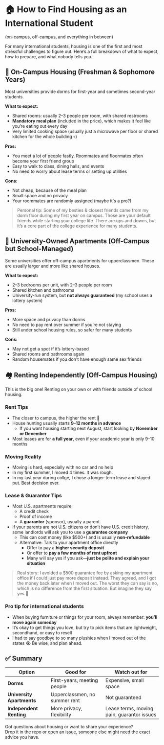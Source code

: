 # 🏠 How to Find Housing as an International Student  
(on-campus, off-campus, and everything in between)

For many international students, housing is one of the first and most stressful challenges to figure out. Here’s a full breakdown of what to expect, how to prepare, and what nobody tells you.

## 🏫 On-Campus Housing (Freshman & Sophomore Years)

Most universities provide dorms for first-year and sometimes second-year students.

**What to expect:**
- Shared rooms: usually 2–3 people per room, with shared restrooms
- **Mandatory meal plan** (included in the price), which makes it feel like you’re eating out every day
- Very limited cooking space (usually just a microwave per floor or shared kitchen for the whole building 💀)

**Pros:**
- You meet a lot of people fastly. Roommates and floormates often become your first friend group
- Easy to walk to class, dining halls, and events
- No need to worry about lease terms or setting up utilities

**Cons:**
- Not cheap, because of the meal plan
- Small space and no privacy
- Your roommates are randomly assigned (maybe it's a pro?)

> Personal tip: Some of my besties & closest friends came from my dorm floor during my first year on campus. Those are your default friends while starting your college life. There are ups and downs, but it’s a core part of the college experience for many students.

## 🏡 University-Owned Apartments (Off-Campus but School-Managed)

Some universities offer off-campus apartments for upperclassmen. These are usually larger and more like shared houses.

**What to expect:**
- 2–3 bedrooms per unit, with 2–3 people per room
- Shared kitchen and bathrooms
- University-run system, but **not always guaranteed** (my school uses a lottery system)

**Pros:**
- More space and privacy than dorms
- No need to pay rent over summer if you’re not staying
- Still under school housing rules, so safer for many students

**Cons:**
- May not get a spot if it’s lottery-based
- Shared rooms and bathrooms again
- Random housemates if you don't have enough same sex friends

## 🏘️ Renting Independently (Off-Campus Housing)

This is the big one! Renting on your own or with friends outside of school housing.

### Rent Tips

- The closer to campus, the higher the rent 💸
- House hunting usually starts **9–12 months in advance**
  - If you want housing starting next August, start looking by **November or December**
- Most leases are for **a full year**, even if your academic year is only 9–10 months

### Moving Reality

- Moving is hard, especially with no car and no help
- In my first summer, I moved 4 times. It was rough. 
- In my last year during collge, I chose a longer-term lease and stayed put. Best decision ever.

### Lease & Guarantor Tips

- Most U.S. apartments require:
  - A credit check
  - Proof of income
  - A **guarantor** (sponsor), usually a parent
- If your parents are not U.S. citizens or don’t have U.S. credit history, some landlords will ask you to use a **guarantee company**
  - This can cost money (like $500+) and is usually **non-refundable**
  - Alternative: Talk to your apartment office directly
    - Offer to pay a **higher security deposit**
    - Or offer to **pay a few months of rent upfront**
    - Many will say yes if you ask—**just be polite and explain your situation**

> Real story: I avoided a $500 guarantee fee by asking my apartment office if I could just pay more deposit instead. They agreed, and I got the money back later when I moved out. The worst they can say is no, which is no difference from the first situation. But imagine they say yes 👀

### Pro tip for international students

- When buying furniture or things for your room, always remember: **you’ll move again someday**
- It’s okay to get things you love, but try to pick items that are lightweight, secondhand, or easy to resell
- I had to say goodbye to so many plushies when I moved out of the states 😭 Be wise, and plan ahead.

## ✅ Summary

| Option | Good for | Watch out for |
|-------|----------|---------------|
| **Dorms** | First-years, meeting people | Expensive, small space |
| **University Apartments** | Upperclassmen, no summer rent | Not guaranteed |
| **Independent Renting** | More privacy, flexibility | Lease terms, moving pain, guarantor issues |



Got questions about housing or want to share your experience?  
Drop it in the repo or open an issue, someone else might need the exact advice you have.
